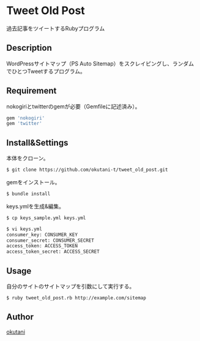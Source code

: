 # Tweet Old Post

過去記事をツイートするRubyプログラム

## Description

WordPressサイトマップ（PS Auto Sitemap）をスクレイピングし、ランダムでひとつTweetするプログラム。

## Requirement

nokogiriとtwitterのgemが必要（Gemfileに記述済み）。

``` ruby
gem 'nokogiri'
gem 'twitter'
```

## Install&Settings

本体をクローン。

```bash
$ git clone https://github.com/okutani-t/tweet_old_post.git
```

gemをインストール。

```bash
$ bundle install
```

keys.ymlを生成&編集。

```bash
$ cp keys_sample.yml keys.yml

$ vi keys.yml
consumer_key: CONSUMER_KEY
consumer_secret: CONSUMER_SECRET
access_token: ACCESS_TOKEN
access_token_secret: ACCESS_SECRET
```

## Usage

自分のサイトのサイトマップを引数にして実行する。

```bash
$ ruby tweet_old_post.rb http://example.com/sitemap
```

## Author

[okutani](http://okutani.net)
